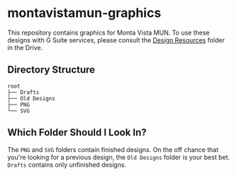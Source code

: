 # montavistamun-graphics

This repository contains graphics for Monta Vista MUN. To use these designs with G Suite services, please consult the [Design Resources](https://drive.google.com/drive/folders/1nfyKwX_gjtxmoT8p4e-wENJRNvE-Ptq3?usp=sharing) folder in the Drive.

## Directory Structure

```
root
├── Drafts
├── Old Designs
├── PNG
└── SVG
```

## Which Folder Should I Look In?

The `PNG` and `SVG` folders contain finished designs. On the off chance that you're looking for a previous design, the `Old Designs` folder is your best bet. `Drafts` contains only unfinished designs.
